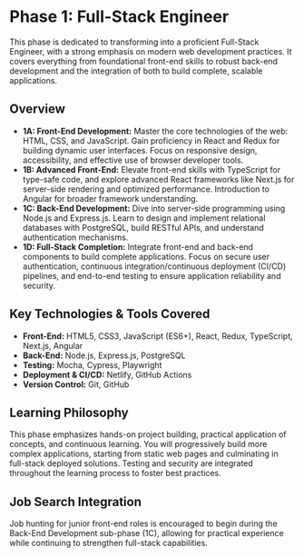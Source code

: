 # Phase 1: Full-Stack Engineer

This phase is dedicated to transforming into a proficient Full-Stack Engineer, with a strong emphasis on modern web development practices. It covers everything from foundational front-end skills to robust back-end development and the integration of both to build complete, scalable applications.

## Overview

*   **1A: Front-End Development:** Master the core technologies of the web: HTML, CSS, and JavaScript. Gain proficiency in React and Redux for building dynamic user interfaces. Focus on responsive design, accessibility, and effective use of browser developer tools.
*   **1B: Advanced Front-End:** Elevate front-end skills with TypeScript for type-safe code, and explore advanced React frameworks like Next.js for server-side rendering and optimized performance. Introduction to Angular for broader framework understanding.
*   **1C: Back-End Development:** Dive into server-side programming using Node.js and Express.js. Learn to design and implement relational databases with PostgreSQL, build RESTful APIs, and understand authentication mechanisms.
*   **1D: Full-Stack Completion:** Integrate front-end and back-end components to build complete applications. Focus on secure user authentication, continuous integration/continuous deployment (CI/CD) pipelines, and end-to-end testing to ensure application reliability and security.

## Key Technologies & Tools Covered

*   **Front-End:** HTML5, CSS3, JavaScript (ES6+), React, Redux, TypeScript, Next.js, Angular
*   **Back-End:** Node.js, Express.js, PostgreSQL
*   **Testing:** Mocha, Cypress, Playwright
*   **Deployment & CI/CD:** Netlify, GitHub Actions
*   **Version Control:** Git, GitHub

## Learning Philosophy

This phase emphasizes hands-on project building, practical application of concepts, and continuous learning. You will progressively build more complex applications, starting from static web pages and culminating in full-stack deployed solutions. Testing and security are integrated throughout the learning process to foster best practices.

## Job Search Integration

Job hunting for junior front-end roles is encouraged to begin during the Back-End Development sub-phase (1C), allowing for practical experience while continuing to strengthen full-stack capabilities.
